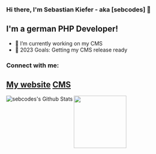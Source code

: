 ### Hi there, I'm Sebastian Kiefer - aka [sebcodes] 👋

## I'm a german PHP Developer!
- 🔭 I’m currently working on my CMS
- 🥅 2023 Goals: Getting my CMS release ready

### Connect with me:

[My website](https://www.sebcodes.de) 
[CMS](https://www.sebcodes-cms.de)
---

<img align="left" alt="sebcodes's Github Stats" src="https://github-readme-stats.vercel.app/api?username=sebcodes&show_icons=true&hide_border=true&theme=dark" />

<img height="140em" src="https://github-readme-stats-eight-theta.vercel.app/api/top-langs/?username=sebcodes&layout=compact&langs_count=8&theme=dark"/>
